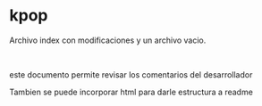 # kpop
Archivo index con modificaciones y un archivo vacio.


<br>


este documento permite revisar los comentarios del desarrollador


<hZ>Tambien se puede incorporar html para darle estructura  a readme <hZ>
